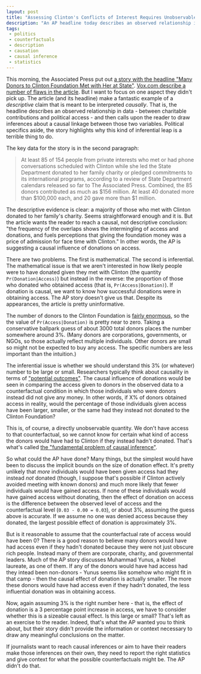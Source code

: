 ```yaml
---
layout: post
title: "Assessing Clinton's Conflicts of Interest Requires Unobservable Counterfactuals"
description: "An AP headline today describes an observed relationship in data and calls upon the reader to draw a causal inference. That is a terrible thing to do."
tags:
 - politics
 - counterfactuals
 - description
 - causation
 - causal inference
 - statistics
---
```


This morning, the Associated Press put out [a story with the headline "Many Donors to Clinton Foundation Met with Her at State"](http://hosted.ap.org/dynamic/stories/U/US_CAMPAIGN_2016_CLINTON_FOUNDATION?SITE=AP). [Vox.com describe a number of flaws in the article](http://www.vox.com/2016/8/24/12618446/ap-clinton-foundation-meeting). But I want to focus on one aspect they didn't pick up. The article (and its headline) make a fantastic example of a *descriptive* claim that is meant to be interpreted *causally*. That is, the headline describes an observed relationship in data - between charitable contributions and political access - and then calls upon the reader to draw inferences about a causal linkage between those two variables. Political specifics aside, the story highlights why this kind of inferential leap is a terrible thing to do.

The key data for the story is in the second paragraph:

> At least 85 of 154 people from private interests who met or had phone conversations scheduled with Clinton while she led the State Department donated to her family charity or pledged commitments to its international programs, according to a review of State Department calendars released so far to The Associated Press. Combined, the 85 donors contributed as much as $156 million. At least 40 donated more than $100,000 each, and 20 gave more than $1 million.

The descriptive evidence is clear: a majority of those who met with Clinton donated to her family's charity. Seems straightforward enough and it is. But the article wants the reader to reach a causal, not descriptive conclusion: "the frequency of the overlaps shows the intermingling of access and donations, and fuels perceptions that giving the foundation money was a price of admission for face time with Clinton." In other words, the AP is suggesting a causal influence of donations on access.

There are two problems. The first is mathematical. The second is inferential. The mathematical issue is that we aren't interested in how likely people were to have donated given they met with Clinton (the quantity `Pr(Donation|Access)`) but instead in the reverse: the proportion of those who donated who obtained access (that is, `Pr(Access|Donation)`). If donation is causal, we want to know how successful donations were in obtaining access. The AP story doesn't give us that. Despite its appearances, the article is pretty uninformative.

The number of donors to the Clinton Foundation is [fairly enormous](https://www.clintonfoundation.org/contributors), so the the value of `Pr(Access|Donation)` is pretty near to zero. Taking a conservative ballpark guess of about 3000 total donors places the number somewhere around 3%. (Many donors are corporations, governments, or NGOs, so those actually reflect multiple individuals. Other donors are small so might not be expected to buy any access. The specific numbers are less important than the intuition.)

The inferential issue is whether we should understand this 3% (or whatever) number to be large or small. Researchers typically think about causality in terms of ["potential outcomes"](https://en.wikipedia.org/wiki/Rubin_causal_model). The causal influence of donations would be seen in comparing the access given to donors in the observed data to a counterfactual condition in which those individuals who were donors instead did not give any money. In other words, if X% of donors obtained access in reality, would the percentage of those individuals given access have been larger, smaller, or the same had they instead not donated to the Clinton Foundation?

This is, of course, a directly unobservable quantity. We don't have access to that counterfactual, so we cannot know for certain what kind of access the donors would have had to Clinton if they instead hadn't donated. That's what's called [the "fundamental problem of causal inference"](https://en.wikipedia.org/wiki/Rubin_causal_model#The_fundamental_problem_of_causal_inference).

So what could the AP have done? Many things, but the simplest would have been to discuss the implicit bounds on the size of donation effect. It's pretty unlikely that *more* individuals would have been given access had they instead *not* donated (though, I suppose that's possible if Clinton actively avoided meeting with known donors) and much more likely that fewer individuals would have gained access. If none of these individuals would have gained access without donating, then the effect of donation on access is the difference between the observed level of access and the counterfactual level (`0.03 - 0.00 = 0.03`), or about 3%, assuming the guess above is accurate. If we assume no one was denied access because they donated, the largest possible effect of donation is approximately 3%.

But is it reasonable to assume that the counterfactual rate of access would have been 0? There is a good reason to believe many donors would have had access even if they hadn't donated because they were not just obscure rich people. Instead many of them are corporate, charity, and governmental leaders. Much of the AP story discusses Muhammad Yunus, a Nobel laureate, as one of them. If any of the donors would have had access had they intead been non-donors - Yunus seems like somehow who might fit in that camp - then the causal effect of donation is actually smaller. The more these donors would have had access even if they hadn't donated, the less influential donation was in obtaining access.

Now, again assuming 3% is the right number here - that is, the effect of donation is a 3 percentage point increase in access, we have to consider whether this is a sizeable causal effect. Is this large or small? That's left as an exercise to the reader. Indeed, that's what the AP wanted you to think about, but their story didn't provide the information or context necessary to draw any meaningful conclusions on the matter.

If journalists want to reach causal inferences or aim to have their readers make those inferences on their own, they need to report the right statistics and give context for what the possible counterfactuals might be. The AP didn't do that.
